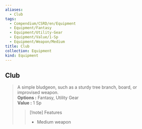```yaml
---
aliases:
  - Club
tags:
  - Compendium/CSRD/en/Equipment
  - Equipment/Fantasy
  - Equipment/Utility-Gear
  - Equipment/Value/1-Sp
  - Equipment/Weapon/Medium
title: Club
collection: Equipment
kind: Equipment
---
```

## Club  
  
>A simple bludgeon, such as a sturdy tree branch, board, or improvised weapon.  
> **Options :** Fantasy, Utility Gear  
> **Value :** 1 Sp  
>>[!note] Features  
>> - Medium weapon